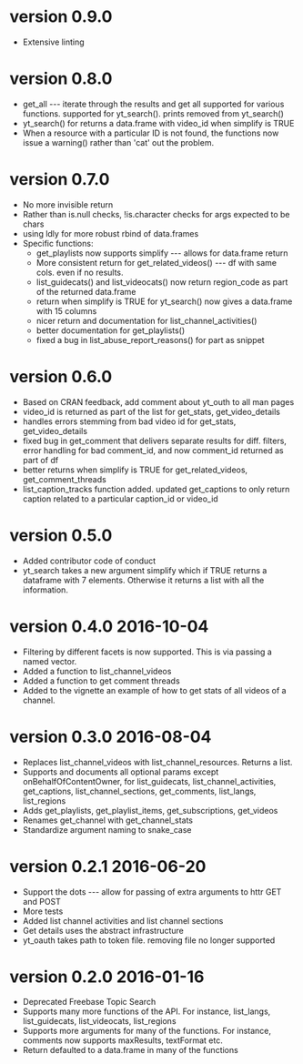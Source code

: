 # version 0.9.0

* Extensive linting

# version 0.8.0 

* get_all --- iterate through the results and get all supported for various functions. supported for yt_search(). prints removed from yt_search()
* yt_search() for returns a data.frame with video_id when simplify is TRUE
* When a resource with a particular ID is not found, the functions now issue a warning() rather than 'cat' out the problem.

# version 0.7.0 

* No more invisible return
* Rather than is.null checks, !is.character checks for args expected to be chars
* using ldly for more robust rbind of data.frames 
* Specific functions:
    * get_playlists now supports simplify --- allows for data.frame return 
    * More consistent return for get_related_videos() --- df with same cols. even if no results.
    * list_guidecats() and list_videocats() now return region_code as part of the returned data.frame
    * return when simplify is TRUE for yt_search() now gives a data.frame with 15 columns
    * nicer return and documentation for list_channel_activities()
    * better documentation for get_playlists()
    * fixed a bug in list_abuse_report_reasons() for part as snippet

# version 0.6.0 

* Based on CRAN feedback, add comment about yt_outh to all man pages
* video_id is returned as part of the list for get_stats, get_video_details
* handles errors stemming from bad video id for get_stats, get_video_details
* fixed bug in get_comment that delivers separate results for diff. filters, error handling for bad comment_id, and now comment_id returned as part of df 
* better returns when simplify is TRUE for get_related_videos, get_comment_threads
* list_caption_tracks function added. updated get_captions to only return caption related to a particular caption_id or video_id 

# version 0.5.0

* Added contributor code of conduct
* yt_search takes a new argument simplify which if TRUE returns a dataframe with 7 elements. Otherwise it returns a list with all the information.

# version 0.4.0 2016-10-04

* Filtering by different facets is now supported. This is via passing a named vector.
* Added a function to list_channel_videos
* Added a function to get comment threads
* Added to the vignette an example of how to get stats of all videos of a channel.

# version 0.3.0 2016-08-04

* Replaces list_channel_videos with list_channel_resources. Returns a list. 
* Supports and documents all optional params except onBehalfOfContentOwner, for list_guidecats, list_channel_activities, get_captions, list_channel_sections, get_comments, list_langs, list_regions
* Adds get_playlists, get_playlist_items, get_subscriptions, get_videos
* Renames get_channel with get_channel_stats
* Standardize argument naming to snake_case
 
# version 0.2.1 2016-06-20

* Support the dots --- allow for passing of extra arguments to httr GET and POST
* More tests
* Added list channel activities and list channel sections
* Get details uses the abstract infrastructure
* yt_oauth takes path to token file. removing file no longer supported

# version 0.2.0 2016-01-16

* Deprecated Freebase Topic Search
* Supports many more functions of the API. For instance, list_langs, list_guidecats, list_videocats, list_regions
* Supports more arguments for many of the functions. For instance, comments now supports maxResults, textFormat etc.
* Return defaulted to a data.frame in many of the functions

